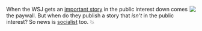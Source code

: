 <img src="http://scripting.com/images/2020/03/03/biden.png" border="0" align="right">When the WSJ gets an <a href="https://www.wsj.com/articles/trump-administration-considering-paying-hospitals-for-treating-uninsured-coronavirus-patients-11583258943">important story</a> in the public interest down comes the paywall. But when do they publish a story that <i>isn't</i> in the public interest?  So news is <a href="http://scripting.com/stories/2011/01/01/theWorldIsSocialist.html">socialist</a> too. :boom:
